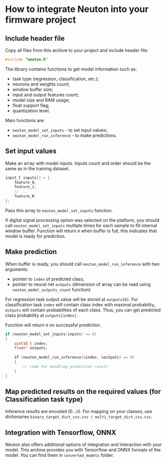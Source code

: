 # How to integrate Neuton into your firmware project 

## Include header file

Copy all files from this archive to your project and include header file:
``` C
#include "neuton.h"
```

The library contains functions to get model information such as:
* task type (regression, classification, etc.);
* neurons and weights count;
* window buffer size;
* input and output features count;
* model size and RAM usage;
* float support flag;
* quantization level.

Main functions are:
* `neuton_model_set_inputs` - to set input values;
* `neuton_model_run_inference` - to make predictions.


## Set input values

Make an array with model inputs. Inputs count and order should be the same as in the training dataset.

``` C
input_t inputs[] = {
    feature_0,
    feature_1,
    // ...
    feature_N
};
```

Pass this array to `neuton_model_set_inputs` function. 

If digital signal processing option was selected on the platform, you should call `neuton_model_set_inputs` multiple times for each sample to fill internal window buffer. Function will return `0` when buffer is full, this indicates that model is ready for prediction.


##	Make prediction

When buffer is ready, you should call `neuton_model_run_inference` with two arguments:
* pointer to `index` of predicted class;
* pointer to neural net `outputs` (dimension of array can be read using `neuton_model_outputs_count` function).

For regression task output value will be stored at `outputs[0]`.
For classification task `index` will contain class index with maximal probability, `outputs` will contain probabilities of each class. Thus, you can get predicted class probability at `outputs[index]`.

Function will return `0` on successful prediction.
``` C
if (neuton_model_set_inputs(inputs) == 0)
{
    uint16_t index;
    float* outputs;
    
    if (neuton_model_run_inference(&index, &outputs) == 0)
    {
        // code for handling prediction result
    }
}
```

## Map predicted results on the required values (for Classification task type)

Inference results are encoded (0…n). For mapping on your classes, use dictionaries `binary_target_dict_csv.csv / multi_target_dict_csv.csv`.

##	Integration with Tensorflow, ONNX

Neuton also offers additional options of integration and interaction with your model.
This archive provides you with Tensorflow and ONNX formats of the model.
You can find them in `converted_models` folder.
